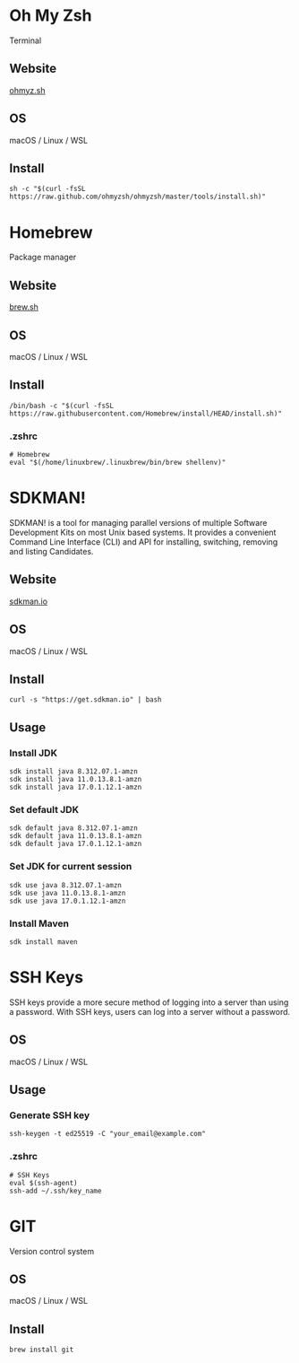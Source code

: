 # Oh My Zsh

Terminal

## Website

[ohmyz.sh](https://ohmyz.sh/)

## OS

macOS / Linux / WSL

## Install 

```
sh -c "$(curl -fsSL https://raw.github.com/ohmyzsh/ohmyzsh/master/tools/install.sh)"
```

# Homebrew

Package manager

## Website

[brew.sh](https://brew.sh/)

## OS

macOS / Linux / WSL

## Install 

```
/bin/bash -c "$(curl -fsSL https://raw.githubusercontent.com/Homebrew/install/HEAD/install.sh)"
```

### .zshrc

```
# Homebrew
eval "$(/home/linuxbrew/.linuxbrew/bin/brew shellenv)"
```

# SDKMAN!

SDKMAN! is a tool for managing parallel versions of multiple Software Development Kits on most Unix based systems. It provides a convenient Command Line Interface (CLI) and API for installing, switching, removing and listing Candidates.

## Website

[sdkman.io](https://sdkman.io/)

## OS

macOS / Linux / WSL

## Install 

```
curl -s "https://get.sdkman.io" | bash
```

## Usage

### Install JDK

```
sdk install java 8.312.07.1-amzn
sdk install java 11.0.13.8.1-amzn
sdk install java 17.0.1.12.1-amzn
```


### Set default JDK

```
sdk default java 8.312.07.1-amzn
sdk default java 11.0.13.8.1-amzn
sdk default java 17.0.1.12.1-amzn
```

### Set JDK for current session

```
sdk use java 8.312.07.1-amzn
sdk use java 11.0.13.8.1-amzn
sdk use java 17.0.1.12.1-amzn
```

### Install Maven

```
sdk install maven
```

# SSH Keys

SSH keys provide a more secure method of logging into a server than using a password. With SSH keys, users can log into a server without a password.

## OS

macOS / Linux / WSL

## Usage

### Generate SSH key

```
ssh-keygen -t ed25519 -C "your_email@example.com"
```

### .zshrc

```
# SSH Keys
eval $(ssh-agent)
ssh-add ~/.ssh/key_name
```

# GIT

Version control system

## OS

macOS / Linux / WSL

## Install 

```
brew install git
```
